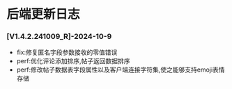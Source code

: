 # 后端更新日志

### [V1.4.2.241009_R]-2024-10-9

* fix:修复匿名字段参数接收的零值错误
* perf:优化评论添加排序,帖子返回数据排序
* perf:修改帖子数据表字段属性以及客户端连接字符集,使之能够支持emoji表情存储